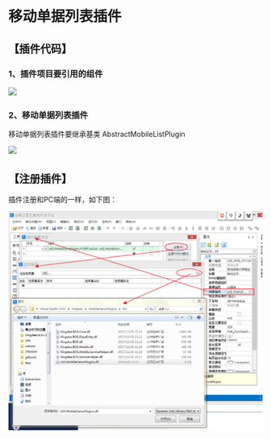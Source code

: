 # 移动单据列表插件

## **【插件代码】**

### 1、插件项目要引用的组件

![](http://clubimg.kingdee.com/club/attachments/forum/201804/11/1523412510rg0eza2e7fs7ewhl2krklaskw14w14ee.png)



### 2、移动单据列表插件

移动单据列表插件要继承基类 AbstractMobileListPlugin

![](http://clubimg.kingdee.com/club/attachments/forum/201804/11/1523413688lcqu7w8ww0zhzme7cnuciwwqe7mn7q7u.png)

## **【注册插件】**

  
插件注册和PC端的一样，如下图：

![](../.gitbook/assets/image.png)


